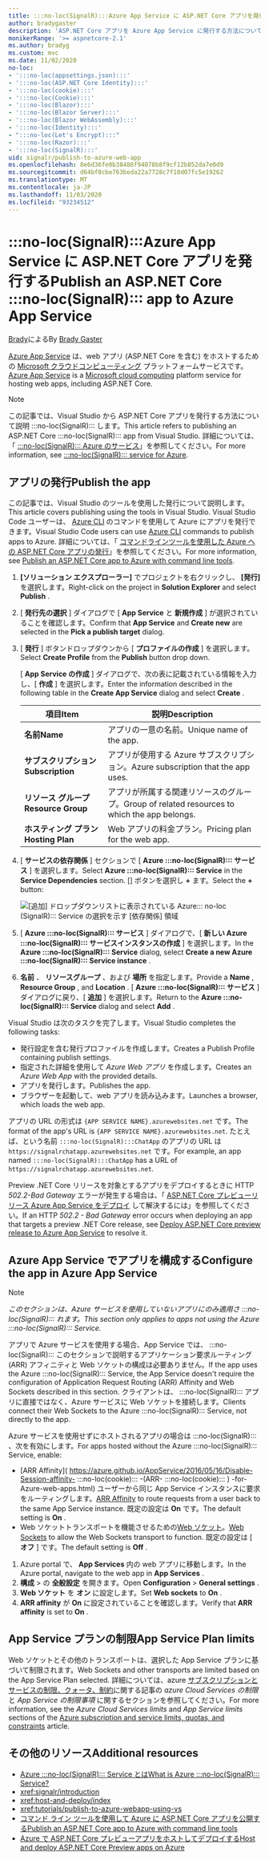 ```yaml
---
title: :::no-loc(SignalR):::Azure App Service に ASP.NET Core アプリを発行する
author: bradygaster
description: 'ASP.NET Core アプリを Azure App Service に発行する方法について説明 :::no-loc(SignalR)::: します。'
monikerRange: '>= aspnetcore-2.1'
ms.author: bradyg
ms.custom: mvc
ms.date: 11/02/2020
no-loc:
- ':::no-loc(appsettings.json):::'
- ':::no-loc(ASP.NET Core Identity):::'
- ':::no-loc(cookie):::'
- ':::no-loc(Cookie):::'
- ':::no-loc(Blazor):::'
- ':::no-loc(Blazor Server):::'
- ':::no-loc(Blazor WebAssembly):::'
- ':::no-loc(Identity):::'
- ":::no-loc(Let's Encrypt):::"
- ':::no-loc(Razor):::'
- ':::no-loc(SignalR):::'
uid: signalr/publish-to-azure-web-app
ms.openlocfilehash: 8e6d36fe0b38486f94078b8f9cf12b852da7e0d9
ms.sourcegitcommit: d64bf0cbe763beda22a7728c7f10d07fc5e19262
ms.translationtype: MT
ms.contentlocale: ja-JP
ms.lasthandoff: 11/03/2020
ms.locfileid: "93234512"
---
```

# <a name="publish-an-aspnet-core-no-locsignalr-app-to-azure-app-service"></a><span data-ttu-id="e4dd6-103">:::no-loc(SignalR):::Azure App Service に ASP.NET Core アプリを発行する</span><span class="sxs-lookup"><span data-stu-id="e4dd6-103">Publish an ASP.NET Core :::no-loc(SignalR)::: app to Azure App Service</span></span>

<span data-ttu-id="e4dd6-104">[Brady](https://twitter.com/bradygaster)による</span><span class="sxs-lookup"><span data-stu-id="e4dd6-104">By [Brady Gaster](https://twitter.com/bradygaster)</span></span>

<span data-ttu-id="e4dd6-105">[Azure App Service](/azure/app-service/app-service-web-overview) は、web アプリ (ASP.NET Core を含む) をホストするための [Microsoft クラウドコンピューティング](https://azure.microsoft.com/) プラットフォームサービスです。</span><span class="sxs-lookup"><span data-stu-id="e4dd6-105">[Azure App Service](/azure/app-service/app-service-web-overview) is a [Microsoft cloud computing](https://azure.microsoft.com/) platform service for hosting web apps, including ASP.NET Core.</span></span>

> [!NOTE]
> <span data-ttu-id="e4dd6-106">この記事では、Visual Studio から ASP.NET Core アプリを発行する方法について説明 :::no-loc(SignalR)::: します。</span><span class="sxs-lookup"><span data-stu-id="e4dd6-106">This article refers to publishing an ASP.NET Core :::no-loc(SignalR)::: app from Visual Studio.</span></span> <span data-ttu-id="e4dd6-107">詳細については、「 [ :::no-loc(SignalR)::: Azure のサービス](https://azure.microsoft.com/services/signalr-service)」を参照してください。</span><span class="sxs-lookup"><span data-stu-id="e4dd6-107">For more information, see [:::no-loc(SignalR)::: service for Azure](https://azure.microsoft.com/services/signalr-service).</span></span>

## <a name="publish-the-app"></a><span data-ttu-id="e4dd6-108">アプリの発行</span><span class="sxs-lookup"><span data-stu-id="e4dd6-108">Publish the app</span></span>

<span data-ttu-id="e4dd6-109">この記事では、Visual Studio のツールを使用した発行について説明します。</span><span class="sxs-lookup"><span data-stu-id="e4dd6-109">This article covers publishing using the tools in Visual Studio.</span></span> <span data-ttu-id="e4dd6-110">Visual Studio Code ユーザーは、 [Azure CLI](/cli/azure) のコマンドを使用して Azure にアプリを発行できます。</span><span class="sxs-lookup"><span data-stu-id="e4dd6-110">Visual Studio Code users can use [Azure CLI](/cli/azure) commands to publish apps to Azure.</span></span> <span data-ttu-id="e4dd6-111">詳細については、「 [コマンドラインツールを使用した Azure への ASP.NET Core アプリの発行](/azure/app-service/app-service-web-get-started-dotnet)」を参照してください。</span><span class="sxs-lookup"><span data-stu-id="e4dd6-111">For more information, see [Publish an ASP.NET Core app to Azure with command line tools](/azure/app-service/app-service-web-get-started-dotnet).</span></span>

1. <span data-ttu-id="e4dd6-112">**[ソリューション エクスプローラー]** でプロジェクトを右クリックし、 **[発行]** を選択します。</span><span class="sxs-lookup"><span data-stu-id="e4dd6-112">Right-click on the project in **Solution Explorer** and select **Publish** .</span></span>

1. <span data-ttu-id="e4dd6-113">[ **発行先の選択** ] ダイアログで [ **App Service** と **新規作成** ] が選択されていることを確認します。</span><span class="sxs-lookup"><span data-stu-id="e4dd6-113">Confirm that **App Service** and **Create new** are selected in the **Pick a publish target** dialog.</span></span>

1. <span data-ttu-id="e4dd6-114">[ **発行** ] ボタンドロップダウンから [ **プロファイルの作成** ] を選択します。</span><span class="sxs-lookup"><span data-stu-id="e4dd6-114">Select **Create Profile** from the **Publish** button drop down.</span></span>

   <span data-ttu-id="e4dd6-115">[ **App Service の作成** ] ダイアログで、次の表に記載されている情報を入力し、[ **作成** ] を選択します。</span><span class="sxs-lookup"><span data-stu-id="e4dd6-115">Enter the information described in the following table in the **Create App Service** dialog and select **Create** .</span></span>

   | <span data-ttu-id="e4dd6-116">項目</span><span class="sxs-lookup"><span data-stu-id="e4dd6-116">Item</span></span>               | <span data-ttu-id="e4dd6-117">説明</span><span class="sxs-lookup"><span data-stu-id="e4dd6-117">Description</span></span> |
   | ------------------ | ----------- |
   | <span data-ttu-id="e4dd6-118">**名前**</span><span class="sxs-lookup"><span data-stu-id="e4dd6-118">**Name**</span></span>           | <span data-ttu-id="e4dd6-119">アプリの一意の名前。</span><span class="sxs-lookup"><span data-stu-id="e4dd6-119">Unique name of the app.</span></span> |
   | <span data-ttu-id="e4dd6-120">**サブスクリプション**</span><span class="sxs-lookup"><span data-stu-id="e4dd6-120">**Subscription**</span></span>   | <span data-ttu-id="e4dd6-121">アプリが使用する Azure サブスクリプション。</span><span class="sxs-lookup"><span data-stu-id="e4dd6-121">Azure subscription that the app uses.</span></span> |
   | <span data-ttu-id="e4dd6-122">**リソース グループ**</span><span class="sxs-lookup"><span data-stu-id="e4dd6-122">**Resource Group**</span></span> | <span data-ttu-id="e4dd6-123">アプリが所属する関連リソースのグループ。</span><span class="sxs-lookup"><span data-stu-id="e4dd6-123">Group of related resources to which the app belongs.</span></span> |
   | <span data-ttu-id="e4dd6-124">**ホスティング プラン**</span><span class="sxs-lookup"><span data-stu-id="e4dd6-124">**Hosting Plan**</span></span>   | <span data-ttu-id="e4dd6-125">Web アプリの料金プラン。</span><span class="sxs-lookup"><span data-stu-id="e4dd6-125">Pricing plan for the web app.</span></span> |

1. <span data-ttu-id="e4dd6-126">[ **サービスの依存関係** ] セクションで [ **Azure :::no-loc(SignalR)::: サービス** ] を選択します。</span><span class="sxs-lookup"><span data-stu-id="e4dd6-126">Select **Azure :::no-loc(SignalR)::: Service** in the **Service Dependencies** section.</span></span> <span data-ttu-id="e4dd6-127">[] ボタンを選択し **+** ます。</span><span class="sxs-lookup"><span data-stu-id="e4dd6-127">Select the **+** button:</span></span>

   ![[追加] ドロップダウンリストに表示されている Azure::: no-loc (SignalR)::: Service の選択を示す [依存関係] 領域](publish-to-azure-web-app/_static/signalr-service-dependency.png)

1. <span data-ttu-id="e4dd6-129">[ **Azure :::no-loc(SignalR)::: サービス** ] ダイアログで、[ **新しい Azure :::no-loc(SignalR)::: サービスインスタンスの作成** ] を選択します。</span><span class="sxs-lookup"><span data-stu-id="e4dd6-129">In the **Azure :::no-loc(SignalR)::: Service** dialog, select **Create a new Azure :::no-loc(SignalR)::: Service instance** .</span></span>

1. <span data-ttu-id="e4dd6-130">**名前** 、 **リソースグループ** 、および **場所** を指定します。</span><span class="sxs-lookup"><span data-stu-id="e4dd6-130">Provide a **Name** , **Resource Group** , and **Location** .</span></span> <span data-ttu-id="e4dd6-131">[ **Azure :::no-loc(SignalR)::: サービス** ] ダイアログに戻り、[ **追加** ] を選択します。</span><span class="sxs-lookup"><span data-stu-id="e4dd6-131">Return to the **Azure :::no-loc(SignalR)::: Service** dialog and select **Add** .</span></span>

<span data-ttu-id="e4dd6-132">Visual Studio は次のタスクを完了します。</span><span class="sxs-lookup"><span data-stu-id="e4dd6-132">Visual Studio completes the following tasks:</span></span>

* <span data-ttu-id="e4dd6-133">発行設定を含む発行プロファイルを作成します。</span><span class="sxs-lookup"><span data-stu-id="e4dd6-133">Creates a Publish Profile containing publish settings.</span></span>
* <span data-ttu-id="e4dd6-134">指定された詳細を使用して *Azure Web アプリ* を作成します。</span><span class="sxs-lookup"><span data-stu-id="e4dd6-134">Creates an *Azure Web App* with the provided details.</span></span>
* <span data-ttu-id="e4dd6-135">アプリを発行します。</span><span class="sxs-lookup"><span data-stu-id="e4dd6-135">Publishes the app.</span></span>
* <span data-ttu-id="e4dd6-136">ブラウザーを起動して、web アプリを読み込みます。</span><span class="sxs-lookup"><span data-stu-id="e4dd6-136">Launches a browser, which loads the web app.</span></span>

<span data-ttu-id="e4dd6-137">アプリの URL の形式は `{APP SERVICE NAME}.azurewebsites.net` です。</span><span class="sxs-lookup"><span data-stu-id="e4dd6-137">The format of the app's URL is `{APP SERVICE NAME}.azurewebsites.net`.</span></span> <span data-ttu-id="e4dd6-138">たとえば、という名前 `:::no-loc(SignalR):::ChatApp` のアプリの URL は `https://signalrchatapp.azurewebsites.net` です。</span><span class="sxs-lookup"><span data-stu-id="e4dd6-138">For example, an app named `:::no-loc(SignalR):::ChatApp` has a URL of `https://signalrchatapp.azurewebsites.net`.</span></span>

<span data-ttu-id="e4dd6-139">Preview .NET Core リリースを対象とするアプリをデプロイするときに HTTP *502.2-Bad Gateway* エラーが発生する場合は、「 [ASP.NET Core プレビューリリース Azure App Service をデプロイ](xref:host-and-deploy/azure-apps/index#deploy-aspnet-core-preview-release-to-azure-app-service) して解決するには」を参照してください。</span><span class="sxs-lookup"><span data-stu-id="e4dd6-139">If an HTTP *502.2 - Bad Gateway* error occurs when deploying an app that targets a preview .NET Core release, see [Deploy ASP.NET Core preview release to Azure App Service](xref:host-and-deploy/azure-apps/index#deploy-aspnet-core-preview-release-to-azure-app-service) to resolve it.</span></span>

## <a name="configure-the-app-in-azure-app-service"></a><span data-ttu-id="e4dd6-140">Azure App Service でアプリを構成する</span><span class="sxs-lookup"><span data-stu-id="e4dd6-140">Configure the app in Azure App Service</span></span>

> [!NOTE]
> <span data-ttu-id="e4dd6-141">*このセクションは、Azure サービスを使用していないアプリにのみ適用さ :::no-loc(SignalR)::: れます。*</span><span class="sxs-lookup"><span data-stu-id="e4dd6-141">*This section only applies to apps not using the Azure :::no-loc(SignalR)::: Service.*</span></span>
>
> <span data-ttu-id="e4dd6-142">アプリで Azure サービスを使用する場合、App Service では、 :::no-loc(SignalR)::: このセクションで説明するアプリケーション要求ルーティング (ARR) アフィニティと Web ソケットの構成は必要ありません。</span><span class="sxs-lookup"><span data-stu-id="e4dd6-142">If the app uses the Azure :::no-loc(SignalR)::: Service, the App Service doesn't require the configuration of Application Request Routing (ARR) Affinity and Web Sockets described in this section.</span></span> <span data-ttu-id="e4dd6-143">クライアントは、 :::no-loc(SignalR)::: アプリに直接ではなく、Azure サービスに Web ソケットを接続します。</span><span class="sxs-lookup"><span data-stu-id="e4dd6-143">Clients connect their Web Sockets to the Azure :::no-loc(SignalR)::: Service, not directly to the app.</span></span>

<span data-ttu-id="e4dd6-144">Azure サービスを使用せずにホストされるアプリの場合は :::no-loc(SignalR)::: 、次を有効にします。</span><span class="sxs-lookup"><span data-stu-id="e4dd6-144">For apps hosted without the Azure :::no-loc(SignalR)::: Service, enable:</span></span>

* <span data-ttu-id="e4dd6-145">[ARR Affinity]( https://azure.github.io/AppService/2016/05/16/Disable-Session-affinity- :::no-loc(cookie)::: -(ARR- :::no-loc(cookie)::: ) -for-Azure-web-apps.html) ユーザーから同じ App Service インスタンスに要求をルーティングします。</span><span class="sxs-lookup"><span data-stu-id="e4dd6-145">[ARR Affinity](https://azure.github.io/AppService/2016/05/16/Disable-Session-affinity-:::no-loc(cookie):::-(ARR-:::no-loc(cookie):::)-for-Azure-web-apps.html) to route requests from a user back to the same App Service instance.</span></span> <span data-ttu-id="e4dd6-146">既定の設定は **On** です。</span><span class="sxs-lookup"><span data-stu-id="e4dd6-146">The default setting is **On** .</span></span>
* <span data-ttu-id="e4dd6-147">Web ソケットトランスポートを機能させるための[Web ソケット](xref:fundamentals/websockets)。</span><span class="sxs-lookup"><span data-stu-id="e4dd6-147">[Web Sockets](xref:fundamentals/websockets) to allow the Web Sockets transport to function.</span></span> <span data-ttu-id="e4dd6-148">既定の設定は [ **オフ** ] です。</span><span class="sxs-lookup"><span data-stu-id="e4dd6-148">The default setting is **Off** .</span></span>

1. <span data-ttu-id="e4dd6-149">Azure portal で、 **App Services** 内の web アプリに移動します。</span><span class="sxs-lookup"><span data-stu-id="e4dd6-149">In the Azure portal, navigate to the web app in **App Services** .</span></span>
1. <span data-ttu-id="e4dd6-150">**構成**  >  の **全般設定** を開きます。</span><span class="sxs-lookup"><span data-stu-id="e4dd6-150">Open **Configuration** > **General settings** .</span></span>
1. <span data-ttu-id="e4dd6-151">**Web ソケット** を **オン** に設定します。</span><span class="sxs-lookup"><span data-stu-id="e4dd6-151">Set **Web sockets** to **On** .</span></span>
1. <span data-ttu-id="e4dd6-152">**ARR affinity** が **On** に設定されていることを確認します。</span><span class="sxs-lookup"><span data-stu-id="e4dd6-152">Verify that **ARR affinity** is set to **On** .</span></span>

## <a name="app-service-plan-limits"></a><span data-ttu-id="e4dd6-153">App Service プランの制限</span><span class="sxs-lookup"><span data-stu-id="e4dd6-153">App Service Plan limits</span></span>

<span data-ttu-id="e4dd6-154">Web ソケットとその他のトランスポートは、選択した App Service プランに基づいて制限されます。</span><span class="sxs-lookup"><span data-stu-id="e4dd6-154">Web Sockets and other transports are limited based on the App Service Plan selected.</span></span> <span data-ttu-id="e4dd6-155">詳細については、azure [サブスクリプションとサービスの制限、クォータ、制約](/azure/azure-subscription-service-limits#app-service-limits)に関する記事の *azure Cloud Services の制限* と *App Service の制限事項* に関するセクションを参照してください。</span><span class="sxs-lookup"><span data-stu-id="e4dd6-155">For more information, see the *Azure Cloud Services limits* and *App Service limits* sections of the [Azure subscription and service limits, quotas, and constraints](/azure/azure-subscription-service-limits#app-service-limits) article.</span></span>

## <a name="additional-resources"></a><span data-ttu-id="e4dd6-156">その他のリソース</span><span class="sxs-lookup"><span data-stu-id="e4dd6-156">Additional resources</span></span>

* [<span data-ttu-id="e4dd6-157">Azure :::no-loc(SignalR)::: Service とは</span><span class="sxs-lookup"><span data-stu-id="e4dd6-157">What is Azure :::no-loc(SignalR)::: Service?</span></span>](/azure/azure-signalr/signalr-overview)
* <xref:signalr/introduction>
* <xref:host-and-deploy/index>
* <xref:tutorials/publish-to-azure-webapp-using-vs>
* [<span data-ttu-id="e4dd6-158">コマンド ライン ツールを使用して Azure に ASP.NET Core アプリを公開する</span><span class="sxs-lookup"><span data-stu-id="e4dd6-158">Publish an ASP.NET Core app to Azure with command line tools</span></span>](/azure/app-service/app-service-web-get-started-dotnet)
* [<span data-ttu-id="e4dd6-159">Azure で ASP.NET Core プレビューアプリをホストしてデプロイする</span><span class="sxs-lookup"><span data-stu-id="e4dd6-159">Host and deploy ASP.NET Core Preview apps on Azure</span></span>](xref:host-and-deploy/azure-apps/index#deploy-aspnet-core-preview-release-to-azure-app-service)
